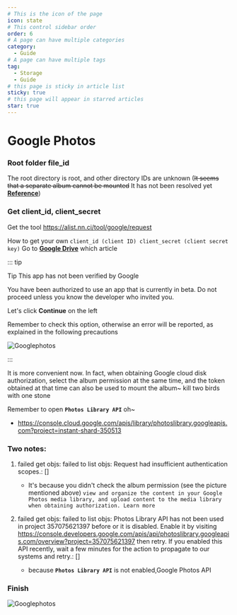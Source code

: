 ```yaml
---
# This is the icon of the page
icon: state
# This control sidebar order
order: 6
# A page can have multiple categories
category:
  - Guide
# A page can have multiple tags
tag:
  - Storage
  - Guide
# this page is sticky in article list
sticky: true
# this page will appear in starred articles
star: true
---
```


# Google Photos

### Root folder file_id

The root directory is root, and other directory IDs are unknown (~~It seems that a separate album cannot be mounted~~ It has not been resolved yet [**Reference**](https://github.com/alist-org/alist/discussions/3264#discussioncomment-4874536))

### Get client_id, client_secret

Get the tool https://alist.nn.ci/tool/google/request

How to get your own `client_id (client ID) client_secret (client secret key)` Go to [**Google Drive**](./googledrive.md) which article

::: tip

Tip This app has not been verified by Google

You have been authorized to use an app that is currently in beta. Do not proceed unless you know the developer who invited you.

Let's click **Continue** on the left

Remember to check this option, otherwise an error will be reported, as explained in the following precautions

![Googlephotos](/img/drivers/google/Google-photos2.png)

:::

It is more convenient now. In fact, when obtaining Google cloud disk authorization, select the album permission at the same time, and the token obtained at that time can also be used to mount the album~ kill two birds with one stone

Remember to open **`Photos Library API`** oh~

- https://console.cloud.google.com/apis/library/photoslibrary.googleapis.com?project=instant-shard-350513

### Two notes:

1. failed get objs: failed to list objs: Request had insufficient authentication scopes.: []
    - It's because you didn't check the album permission (see the picture mentioned above) `view and organize the content in your Google Photos media library, and upload content to the media library when obtaining authorization. Learn more`
    
2. failed get objs: failed to list objs: Photos Library API has not been used in project 357075621397 before or it is disabled. Enable it by visiting <https://console.developers.google.com/apis/api/photoslibrary.googleapis.com/overview?project=357075621397> then retry. If you enabled this API recently, wait a few minutes for the action to propagate to our systems and retry.: []
    - because **`Photos Library API`** is not enabled,Google Photos API

### Finish

![Googlephotos](/img/drivers/google/Google-photosend.png)